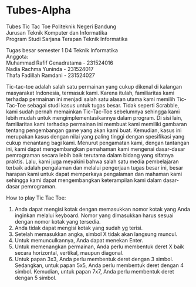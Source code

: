 # Tubes-Alpha
 Tubes Tic Tac Toe
 Politeknik Negeri Bandung  
 Jurusan Teknik Komputer dan Informatika  
 Program Studi Sarjana Terapan Teknik Informatika  
  
   
 Tugas besar semester 1 D4 Teknik Informatika  
 Anggota:  
 Muhammad Rafif Genadratama - 231524016  
 Nadia Rachma Yuninda 		- 231524017  
 Thafa Fadillah Ramdani 	- 231524027  


   Tic-tac-toe adalah salah satu permainan yang cukup dikenal di kalangan masyarakat Indonesia, termasuk kami. Karena itulah, familiaritas kami terhadap permainan ini
menjadi salah satu alasan utama kami memilih Tic-Tac-Toe sebagai studi kasus untuk tugas besar. Tidak seperti Scrabble, kami sudah pernah memainkan Tic-Tac-Toe 
sebelumnya sehingga kami lebih mudah untuk mengimplementasikannya dalam program. Di sisi lain, familiaritas kami terhadap permainan ini membuat kami memiliki gambaran 
tentang pengembangan game yang akan kami buat.
   Kemudian, kasus ini merupakan kasus dengan nilai yang paling tinggi dengan spesifikasi yang cukup menantang bagi kami. Menurut pengamatan kami, dengan tantangan
ini, kami dapat mengembangkan pemahaman kami mengenai dasar-dasar pemrograman secara lebih baik terutama dalam bidang yang sifatnya praktis. Lalu, kami juga meyakini
bahwa salah satu media pembelajaran terbaik adalah pengalaman dan melalui pengerjaan tugas besar ini, besar harapan kami untuk dapat memperkaya pengalaman dan mahaman 
kami sehingga kami dapat mengembangkan keterampilan kami dalam dasar-dasar pemrograman.


How to play Tic Tac Toe:
1. Anda dapat mengisi kotak dengan memasukkan nomor kotak yang Anda inginkan melalui keyboard. Nomor yang dimasukkan harus sesuai dengan nomor kotak yang tersedia.
2. Anda tidak dapat mengisi kotak yang sudah yg terisi.
3. Setelah memasukkan angka, simbol X tidak akan langsung muncul.
4. Untuk memunculkannya, Anda dapat menekan Enter.
5. Untuk memenangkan permainan, Anda perlu membentuk deret X baik secara horizontal, vertikal, maupun diagonal.
6. Untuk papan 3x3, Anda perlu membentuk deret dengan 3 simbol. Sedangkan, untuk papan 5x5, Anda perlu membentuk deret dengan 4 simbol. Kemudian, untuk papan 7x7, Anda perlu membentuk deret dengan 5 simbol.
